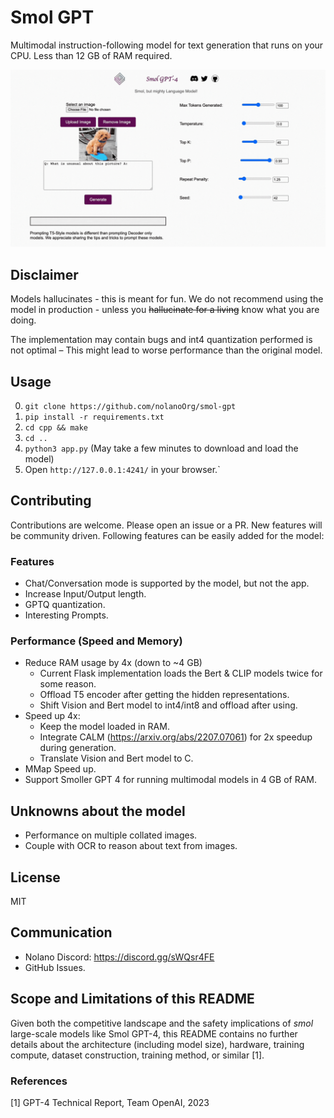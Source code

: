 # Smol GPT

Multimodal instruction-following model for text generation that runs on your CPU.
Less than 12 GB of RAM required.

![Demo](./assets/demo.gif)

## Disclaimer
Models hallucinates - this is meant for fun. We do not recommend using the model in production - unless you ~~hallucinate for a living~~ know what you are doing.

The implementation may contain bugs and int4 quantization performed is not optimal – This might lead to worse performance than the original model.

## Usage

0. `git clone https://github.com/nolanoOrg/smol-gpt`
1. `pip install -r requirements.txt`
2. `cd cpp && make`
3. `cd ..`
4. `python3 app.py` (May take a few minutes to download and load the model)
5. Open `http://127.0.0.1:4241/` in your browser.`

## Contributing

Contributions are welcome. Please open an issue or a PR. New features will be community driven. Following features can be easily added for the model:

### Features
- Chat/Conversation mode is supported by the model, but not the app.
- Increase Input/Output length.
- GPTQ quantization.
- Interesting Prompts.

### Performance (Speed and Memory)
- Reduce RAM usage by 4x (down to ~4 GB)
    - Current Flask implementation loads the Bert & CLIP models twice for some reason.
    - Offload T5 encoder after getting the hidden representations.
    - Shift Vision and Bert model to int4/int8 and offload after using.
- Speed up 4x:
    - Keep the model loaded in RAM.
    - Integrate CALM (https://arxiv.org/abs/2207.07061) for 2x speedup during generation.
    - Translate Vision and Bert model to C.
- MMap Speed up.
- Support Smoller GPT 4 for running multimodal models in 4 GB of RAM.

## Unknowns about the model
- Performance on multiple collated images.
- Couple with OCR to reason about text from images.

## License
MIT

## Communication
- Nolano Discord: https://discord.gg/sWQsr4FE
- GitHub Issues.

## Scope and Limitations of this README
Given both the competitive landscape and the safety implications of _smol_ large-scale models like Smol GPT-4, this README contains no further details about the architecture (including model size), hardware, training compute, dataset construction, training method, or similar [1].

### References
[1] GPT-4 Technical Report, Team OpenAI, 2023
